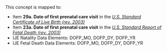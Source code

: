 This concept is mapped to:
* Item **29a. Date of first prenatal care visit** in the *[U.S. Standard Certificate of Live Birth (rev. 2003)](https://www.cdc.gov/nchs/data/dvs/birth11-03final-ACC.pdf)*
* Item **23a. Date of first prenatal care visit** in the *[U.S. Standard Report of Fetal Death (rev. 2003)](https://www.cdc.gov/nchs/data/dvs/FDEATH11-03finalACC.pdf)*
* IJE Natality Data Elements: DOFP_MO, DOFP_DY, DOFP_YR
* IJE Fetal Death Data Elements: DOFP_MO, DOFP_DY, DOFP_YR